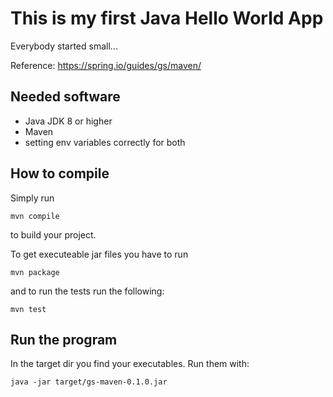 # This is my first Java Hello World App

Everybody started small...

Reference:
https://spring.io/guides/gs/maven/

## Needed software

- Java JDK 8 or higher
- Maven
- setting env variables correctly for both

## How to compile

Simply run 
```
mvn compile
```
to build your project.

To get executeable jar files you have to run 
```
mvn package
```
and to run the tests run the following:
```
mvn test
```

## Run the program

In the target dir you find your executables. Run them with:
```
java -jar target/gs-maven-0.1.0.jar
```